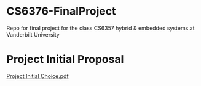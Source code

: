 # CS6376-FinalProject
Repo for final project for the class CS6357 hybrid &amp; embedded systems at Vanderbilt University

# Project Initial Proposal
[Project Initial Choice.pdf](https://github.com/JaneWu423/CS6376-FinalProject/files/13272777/Project.Initial.Choice.pdf)

